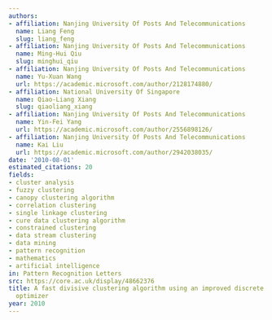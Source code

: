 ```yaml
---
authors:
- affiliation: Nanjing University Of Posts And Telecommunications
  name: Liang Feng
  slug: liang_feng
- affiliation: Nanjing University Of Posts And Telecommunications
  name: Ming-Hui Qiu
  slug: minghui_qiu
- affiliation: Nanjing University Of Posts And Telecommunications
  name: Yu-Xuan Wang
  url: https://academic.microsoft.com/author/2128174880/
- affiliation: National University Of Singapore
  name: Qiao-Liang Xiang
  slug: qiaoliang_xiang
- affiliation: Nanjing University Of Posts And Telecommunications
  name: Yin-Fei Yang
  url: https://academic.microsoft.com/author/2556898126/
- affiliation: Nanjing University Of Posts And Telecommunications
  name: Kai Liu
  url: https://academic.microsoft.com/author/2942038035/
date: '2010-08-01'
estimated_citations: 20
fields:
- cluster analysis
- fuzzy clustering
- canopy clustering algorithm
- correlation clustering
- single linkage clustering
- cure data clustering algorithm
- constrained clustering
- data stream clustering
- data mining
- pattern recognition
- mathematics
- artificial intelligence
in: Pattern Recognition Letters
src: https://core.ac.uk/display/48662376
title: A fast divisive clustering algorithm using an improved discrete particle swarm
  optimizer
year: 2010
---
```


